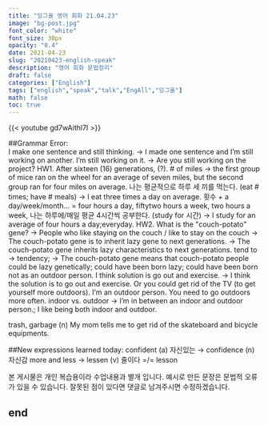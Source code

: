```yaml
---
title: "잉그올 영어 회화 21.04.23"
image: "bg-post.jpg"
font_color: "white"
font_size: 30px
opacity: "0.4"
date: 2021-04-23
slug: "20210423-english-speak"
description: "영어 회화 문법정리"
draft: false
categories: ["English"]
tags: ["english","speak","talk","EngAll","잉그올"]
math: false
toc: true
---
```


{{< youtube gd7wAithl7I >}}

##Grammar Error:  
I make one sentence and still thinking. → I made one sentence and I’m still working on another.
I’m still working on it. → Are you still working on the project?
HW1. After sixteen (16) generations, (?). # of miles
   → the first group of mice ran on the wheel for an average of seven miles, but the second group ran for four miles on average.
나는 평균적으로 하루 세 끼를 먹는다. (eat # times; have # meals) → I eat three times a day on average.
횟수 + a day/week/month… = four hours a day, fiftytwo hours a week, two hours a week, 
나는 하루에/매일 평균 4시간씩 공부한다. (study for 시간) → I study for an average of four hours a day;everyday.
HW2. What is the "couch-potato" gene?
  → People who like staying on the couch / like to stay on the couch
  → The couch-potato gene is to inherit lazy gene to next generations. → The couch-potato gene inherits lazy characteristics to next generations. 
tend to → tendency; 
  → The couch-potato gene means that couch-potato people could be lazy genetically; could have been born lazy; could have been born not as an outdoor person.
I think solution is go out and exercise. → I think the solution is to go out and exercise.
Or you could get rid of the TV (to get yourself more outdoors).
I’m an outdoor person.
You need to go outdoors more often.
indoor vs. outdoor → I’m in between an indoor and outdoor person.; I like being both indoor and outdoor.

trash, garbage (n)
My mom tells me to get rid of the skateboard and bicycle equipments.


##New expressions learned today: 
confident (a) 자신있는 → confidence (n) 자신감
more and less → lessen (v) 줄이다
=/= lesson




본 게시물은 개인 복습용이라 수업내용과 별개 입니다.
예시로 만든 문장은 문법적 오류가 있을 수 있습니다. 
잘못된 점이 있다면 댓글로 남겨주시면 수정하겠습니다. 


## end